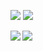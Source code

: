 [<img src="https://img.shields.io/badge/Google_Scholar-333333?style=for-the-badge&logo=googlescholar">](https://scholar.google.co.jp/citations?user=BYyQIqkAAAAJ)
[<img src="https://img.shields.io/badge/LinkedIn-333333?style=for-the-badge&logo=linkedin">](https://www.linkedin.com/in/%E9%9B%84%E5%A3%AB-%E5%B2%A1%E9%87%8E-929a5227a/?locale=en_US)

<!--
**yo-aka-gene/yo-aka-gene** is a ✨ _special_ ✨ repository because its `README.md` (this file) appears on your GitHub profile.

Here are some ideas to get you started:

- 🔭 I’m currently working on ...
- 🌱 I’m currently learning ...
- 👯 I’m looking to collaborate on ...
- 🤔 I’m looking for help with ...
- 💬 Ask me about ...
- 📫 How to reach me: ...
- 😄 Pronouns: ...
- ⚡ Fun fact: ...
-->

<a href="https://github.com/anuraghazra/github-readme-stats">
  <img align="left" src="https://github-readme-stats.vercel.app/api?username=yo-aka-gene&count_private=true&show_icons=true&theme=transparent" />
</a>
<a href="https://github.com/anuraghazra/github-readme-stats">
  <img align="left" src="https://github-readme-stats.vercel.app/api/top-langs/?username=yo-aka-gene&layout=compact&theme=transparent" />
</a>
